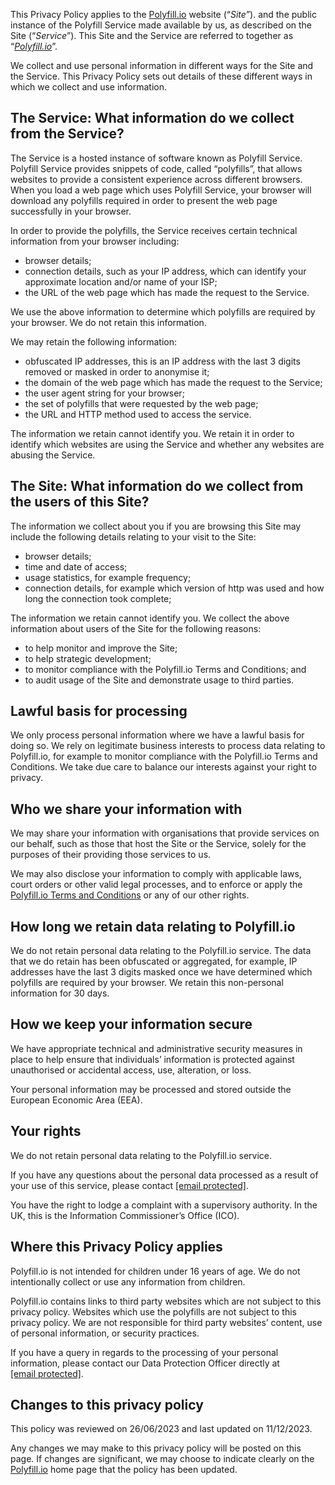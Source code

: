 This Privacy Policy applies to the [Polyfill.io](https://polyfill.io/) website (“_Site_”). and the public instance of the Polyfill Service made available by us, as described on the Site (“_Service_”). This Site and the Service are referred to together as “[_Polyfill.io_](https://polyfill.io/)”.

We collect and use personal information in different ways for the Site and the Service. This Privacy Policy sets out details of these different ways in which we collect and use information.

**The Service:** What information do we collect from the Service?
-----------------------------------------------------------------

The Service is a hosted instance of software known as Polyfill Service. Polyfill Service provides snippets of code, called “polyfills”, that allows websites to provide a consistent experience across different browsers. When you load a web page which uses Polyfill Service, your browser will download any polyfills required in order to present the web page successfully in your browser.

In order to provide the polyfills, the Service receives certain technical information from your browser including:

* browser details;
* connection details, such as your IP address, which can identify your approximate location and/or name of your ISP;
* the URL of the web page which has made the request to the Service.

We use the above information to determine which polyfills are required by your browser. We do not retain this information.

We may retain the following information:

* obfuscated IP addresses, this is an IP address with the last 3 digits removed or masked in order to anonymise it;
* the domain of the web page which has made the request to the Service;
* the user agent string for your browser;
* the set of polyfills that were requested by the web page;
* the URL and HTTP method used to access the service.

The information we retain cannot identify you. We retain it in order to identify which websites are using the Service and whether any websites are abusing the Service.

**The Site:** What information do we collect from the users of this Site?
-------------------------------------------------------------------------

The information we collect about you if you are browsing this Site may include the following details relating to your visit to the Site:

* browser details;
* time and date of access;
* usage statistics, for example frequency;
* connection details, for example which version of http was used and how long the connection took complete;

The information we retain cannot identify you. We collect the above information about users of the Site for the following reasons:

* to help monitor and improve the Site;
* to help strategic development;
* to monitor compliance with the Polyfill.io Terms and Conditions; and
* to audit usage of the Site and demonstrate usage to third parties.

Lawful basis for processing
---------------------------

We only process personal information where we have a lawful basis for doing so. We rely on legitimate business interests to process data relating to Polyfill.io, for example to monitor compliance with the Polyfill.io Terms and Conditions. We take due care to balance our interests against your right to privacy.

Who we share your information with
----------------------------------

We may share your information with organisations that provide services on our behalf, such as those that host the Site or the Service, solely for the purposes of their providing those services to us.

We may also disclose your information to comply with applicable laws, court orders or other valid legal processes, and to enforce or apply the [Polyfill.io Terms and Conditions](https://polyfill.io/v3/terms) or any of our other rights.

How long we retain data relating to Polyfill.io
-----------------------------------------------

We do not retain personal data relating to the Polyfill.io service. The data that we do retain has been obfuscated or aggregated, for example, IP addresses have the last 3 digits masked once we have determined which polyfills are required by your browser. We retain this non-personal information for 30 days.

How we keep your information secure
-----------------------------------

We have appropriate technical and administrative security measures in place to help ensure that individuals’ information is protected against unauthorised or accidental access, use, alteration, or loss.

Your personal information may be processed and stored outside the European Economic Area (EEA).

Your rights
-----------

We do not retain personal data relating to the Polyfill.io service.

If you have any questions about the personal data processed as a result of your use of this service, please contact [\[email protected\]](https://polyfill.io/cdn-cgi/l/email-protection).

You have the right to lodge a complaint with a supervisory authority. In the UK, this is the Information Commissioner’s Office (ICO).

Where this Privacy Policy applies
---------------------------------

Polyfill.io is not intended for children under 16 years of age. We do not intentionally collect or use any information from children.

Polyfill.io contains links to third party websites which are not subject to this privacy policy. Websites which use the polyfills are not subject to this privacy policy. We are not responsible for third party websites’ content, use of personal information, or security practices.

If you have a query in regards to the processing of your personal information, please contact our Data Protection Officer directly at [\[email protected\]](https://polyfill.io/cdn-cgi/l/email-protection).

Changes to this privacy policy
------------------------------

This policy was reviewed on 26/06/2023 and last updated on 11/12/2023.

Any changes we may make to this privacy policy will be posted on this page. If changes are significant, we may choose to indicate clearly on the [Polyfill.io](https://polyfill.io/) home page that the policy has been updated.